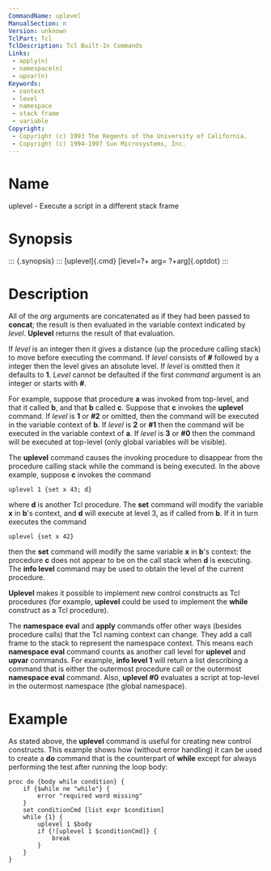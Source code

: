 ```yaml
---
CommandName: uplevel
ManualSection: n
Version: unknown
TclPart: Tcl
TclDescription: Tcl Built-In Commands
Links:
 - apply(n)
 - namespace(n)
 - upvar(n)
Keywords:
 - context
 - level
 - namespace
 - stack frame
 - variable
Copyright:
 - Copyright (c) 1993 The Regents of the University of California.
 - Copyright (c) 1994-1997 Sun Microsystems, Inc.
---
```


# Name

uplevel - Execute a script in a different stack frame

# Synopsis

::: {.synopsis} :::
[uplevel]{.cmd} [level=?+ arg= ?+arg]{.optdot}
:::

# Description

All of the *arg* arguments are concatenated as if they had been passed to **concat**; the result is then evaluated in the variable context indicated by *level*.  **Uplevel** returns the result of that evaluation.

If *level* is an integer then it gives a distance (up the procedure calling stack) to move before executing the command.  If *level* consists of **#** followed by a integer then the level gives an absolute level.  If *level* is omitted then it defaults to **1**.  *Level* cannot be defaulted if the first *command* argument is an integer or starts with **#**.

For example, suppose that procedure **a** was invoked from top-level, and that it called **b**, and that **b** called **c**. Suppose that **c** invokes the **uplevel** command.  If *level* is **1** or **#2**  or omitted, then the command will be executed in the variable context of **b**.  If *level* is **2** or **#1** then the command will be executed in the variable context of **a**. If *level* is **3** or **#0** then the command will be executed at top-level (only global variables will be visible).

The **uplevel** command causes the invoking procedure to disappear from the procedure calling stack while the command is being executed. In the above example, suppose **c** invokes the command

```
uplevel 1 {set x 43; d}
```

where **d** is another Tcl procedure.  The **set** command will modify the variable **x** in **b**'s context, and **d** will execute at level 3, as if called from **b**.  If it in turn executes the command

```
uplevel {set x 42}
```

then the **set** command will modify the same variable **x** in **b**'s context:  the procedure **c** does not appear to be on the call stack when **d** is executing.  The **info level** command may be used to obtain the level of the current procedure.

**Uplevel** makes it possible to implement new control constructs as Tcl procedures (for example, **uplevel** could be used to implement the **while** construct as a Tcl procedure).

The **namespace eval** and **apply** commands offer other ways (besides procedure calls) that the Tcl naming context can change. They add a call frame to the stack to represent the namespace context. This means each **namespace eval** command counts as another call level for **uplevel** and **upvar** commands. For example, **info level 1** will return a list describing a command that is either the outermost procedure call or the outermost **namespace eval** command. Also, **uplevel #0** evaluates a script at top-level in the outermost namespace (the global namespace).

# Example

As stated above, the **uplevel** command is useful for creating new control constructs.  This example shows how (without error handling) it can be used to create a **do** command that is the counterpart of **while** except for always performing the test after running the loop body:

```
proc do {body while condition} {
    if {$while ne "while"} {
        error "required word missing"
    }
    set conditionCmd [list expr $condition]
    while {1} {
        uplevel 1 $body
        if {![uplevel 1 $conditionCmd]} {
            break
        }
    }
}
```

